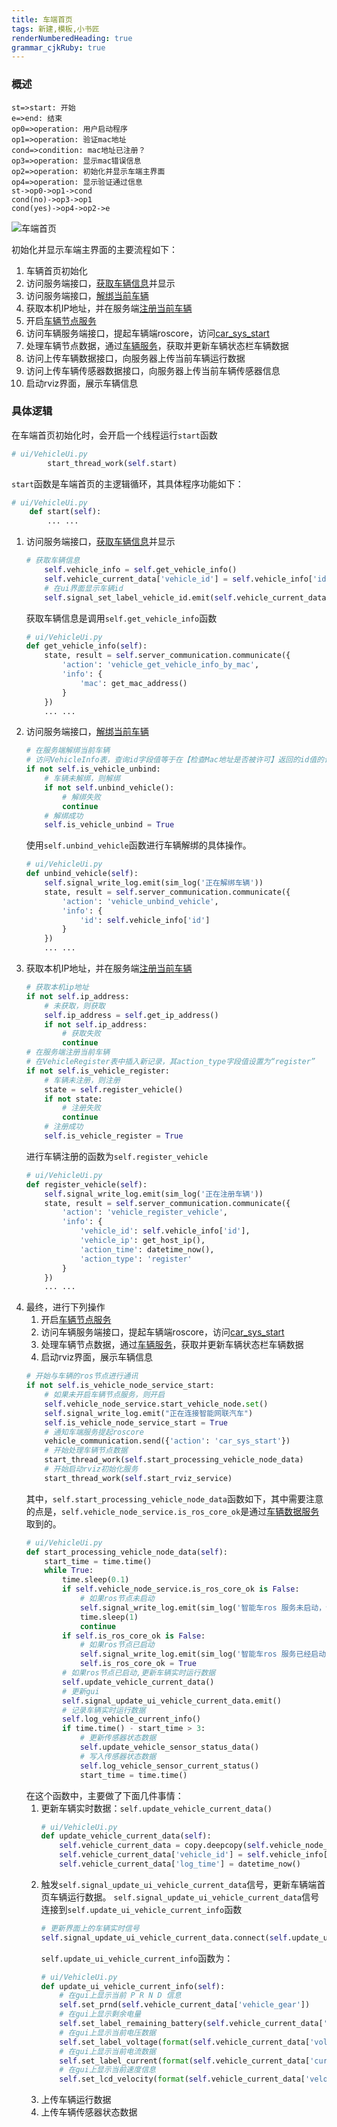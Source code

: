 ```yaml
---
title: 车端首页
tags: 新建,模板,小书匠
renderNumberedHeading: true
grammar_cjkRuby: true
---
```



### 概述

```flow
st=>start: 开始
e=>end: 结束
op0=>operation: 用户启动程序
op1=>operation: 验证mac地址
cond=>condition: mac地址已注册？
op3=>operation: 显示mac错误信息
op2=>operation: 初始化并显示车端主界面
op4=>operation: 显示验证通过信息
st->op0->op1->cond
cond(no)->op3->op1
cond(yes)->op4->op2->e
```

![车端首页](./images/车端首页.png)

初始化并显示车端主界面的主要流程如下：
1. 车辆首页初始化
2. 访问服务端接口，[获取车辆信息](http://192.168.10.106:8080/project/3?p=311)并显示
3. 访问服务端接口，[解绑当前车辆](http://192.168.10.106:8080/project/3?p=312)
5. 获取本机IP地址，并在服务端[注册当前车辆](http://192.168.10.106:8080/project/3?p=316)
6. 开启[车辆节点服务](http://192.168.10.106:8080/project/3?p=297)
7. 访问车辆服务端接口，提起车辆端roscore，访问[car_sys_start](http://192.168.10.106:8080/project/3?p=197)
8. 处理车辆节点数据，通过[车辆服务](http://192.168.10.106:8080/project/3?p=297)，获取并更新车辆状态栏车辆数据
9. 访问上传车辆数据接口，向服务器上传当前车辆运行数据
10. 访问上传车辆传感器数据接口，向服务器上传当前车辆传感器信息
9. 启动rviz界面，展示车辆信息

### 具体逻辑
在车端首页初始化时，会开启一个线程运行`start`函数

``` py
# ui/VehicleUi.py
        start_thread_work(self.start)
```

`start`函数是车端首页的主逻辑循环，其具体程序功能如下：

``` py
# ui/VehicleUi.py
    def start(self):
		... ...
```

1. 访问服务端接口，[获取车辆信息](http://192.168.10.106:8080/project/3?p=311)并显示
	```py
	# 获取车辆信息
        self.vehicle_info = self.get_vehicle_info()
        self.vehicle_current_data['vehicle_id'] = self.vehicle_info['id']
        # 在ui界面显示车辆id
        self.signal_set_label_vehicle_id.emit(self.vehicle_current_data['vehicle_id'])
	```
	获取车辆信息是调用`self.get_vehicle_info`函数
	```py
	# ui/VehicleUi.py
	def get_vehicle_info(self):
        state, result = self.server_communication.communicate({
            'action': 'vehicle_get_vehicle_info_by_mac',
            'info': {
                'mac': get_mac_address()
            }
        })
		... ...
	```
3. 访问服务端接口，[解绑当前车辆](http://192.168.10.106:8080/project/3?p=312)
	``` py
	# 在服务端解绑当前车辆
	# 访问VehicleInfo表，查询id字段值等于在【检查Mac地址是否被许可】返回的id值的记录，将其status值更新为“unbind”
	if not self.is_vehicle_unbind:
		# 车辆未解绑，则解绑
		if not self.unbind_vehicle():
			# 解绑失败
			continue
		# 解绑成功
		self.is_vehicle_unbind = True
	```
	使用`self.unbind_vehicle`函数进行车辆解绑的具体操作。
	```py
	# ui/VehicleUi.py
	def unbind_vehicle(self):
        self.signal_write_log.emit(sim_log('正在解绑车辆'))
        state, result = self.server_communication.communicate({
            'action': 'vehicle_unbind_vehicle',
            'info': {
                'id': self.vehicle_info['id']
            }
        })
		... ...
	```
4. 获取本机IP地址，并在服务端[注册当前车辆](http://192.168.10.106:8080/project/3?p=316)
	```py
	# 获取本机ip地址
	if not self.ip_address:
		# 未获取，则获取
		self.ip_address = self.get_ip_address()
		if not self.ip_address:
			# 获取失败
			continue
	# 在服务端注册当前车辆
	# 在VehicleRegister表中插入新记录，其action_type字段值设置为“register”
	if not self.is_vehicle_register:
		# 车辆未注册，则注册
		state = self.register_vehicle()
		if not state:
			# 注册失败
			continue
		# 注册成功
		self.is_vehicle_register = True
	```
	进行车辆注册的函数为`self.register_vehicle`
	```py
	# ui/VehicleUi.py
	def register_vehicle(self):
        self.signal_write_log.emit(sim_log('正在注册车辆'))
        state, result = self.server_communication.communicate({
            'action': 'vehicle_register_vehicle',
            'info': {
                'vehicle_id': self.vehicle_info['id'],
                'vehicle_ip': get_host_ip(),
                'action_time': datetime_now(),
                'action_type': 'register'
            }
        })
		... ...
	```
5. 最终，进行下列操作
	1. 开启[车辆节点服务](http://192.168.10.106:8080/project/3?p=297)
	2. 访问车辆服务端接口，提起车辆端roscore，访问[car_sys_start](http://192.168.10.106:8080/project/3?p=197)
	3. 处理车辆节点数据，通过[车辆服务](http://192.168.10.106:8080/project/3?p=297)，获取并更新车辆状态栏车辆数据
	4. 启动rviz界面，展示车辆信息
	```py
	# 开始与车辆的ros节点进行通讯
	if not self.is_vehicle_node_service_start:
		# 如果未开启车辆节点服务，则开启
		self.vehicle_node_service.start_vehicle_node.set()
		self.signal_write_log.emit("正在连接智能网联汽车")
		self.is_vehicle_node_service_start = True
		# 通知车端服务提起roscore
		vehicle_communication.send({'action': 'car_sys_start'})
		# 开始处理车辆节点数据
		start_thread_work(self.start_processing_vehicle_node_data)
		# 开始启动rviz初始化服务
		start_thread_work(self.start_rviz_service)
	```
	其中，`self.start_processing_vehicle_node_data`函数如下，其中需要注意的点是，`self.vehicle_node_service.is_ros_core_ok`是通过[车辆数据服务](http://192.168.10.106:8080/project/3?p=297)取到的。
	```py
	# ui/VehicleUi.py
	def start_processing_vehicle_node_data(self):
        start_time = time.time()
        while True:
            time.sleep(0.1)
            if self.vehicle_node_service.is_ros_core_ok is False:
                # 如果ros节点未启动
                self.signal_write_log.emit(sim_log('智能车ros 服务未启动，请等待...'))
                time.sleep(1)
                continue
            if self.is_ros_core_ok is False:
                # 如果ros节点已启动
                self.signal_write_log.emit(sim_log('智能车ros 服务已经启动，已连接！'))
                self.is_ros_core_ok = True
            # 如果ros节点已启动,更新车辆实时运行数据
            self.update_vehicle_current_data()
            # 更新gui
            self.signal_update_ui_vehicle_current_data.emit()
            # 记录车辆实时运行数据
            self.log_vehicle_current_info()
            if time.time() - start_time > 3:
                # 更新传感器状态数据
                self.update_vehicle_sensor_status_data()
                # 写入传感器状态数据
                self.log_vehicle_sensor_current_status()
                start_time = time.time()
	```
	在这个函数中，主要做了下面几件事情：
	1. 更新车辆实时数据：`self.update_vehicle_current_data()`
		```py
		# ui/VehicleUi.py
		def update_vehicle_current_data(self):
			self.vehicle_current_data = copy.deepcopy(self.vehicle_node_service.vehicle_current_data)
			self.vehicle_current_data['vehicle_id'] = self.vehicle_info['id']
			self.vehicle_current_data['log_time'] = datetime_now()
		```
	2. 触发`self.signal_update_ui_vehicle_current_data`信号，更新车辆端首页车辆运行数据。
		`self.signal_update_ui_vehicle_current_data`信号连接到`self.update_ui_vehicle_current_info`函数
		```py
		# 更新界面上的车辆实时信号
		self.signal_update_ui_vehicle_current_data.connect(self.update_ui_vehicle_current_info)
		```
		`self.update_ui_vehicle_current_info`函数为：
		```py
		# ui/VehicleUi.py
		def update_ui_vehicle_current_info(self):
			# 在gui上显示当前 P R N D 信息
			self.set_prnd(self.vehicle_current_data['vehicle_gear'])
			# 在gui上显示剩余电量
			self.set_label_remaining_battery(self.vehicle_current_data['remaining_capacity'])
			# 在gui上显示当前电压数据
			self.set_label_voltage(format(self.vehicle_current_data['voltage'], '.2f'))
			# 在gui上显示当前电流数据
			self.set_label_current(format(self.vehicle_current_data['current'], '.2f'))
			# 在gui上显示当前速度信息
			self.set_lcd_velocity(format(self.vehicle_current_data['velocity'], '.2f'))
		```
	3. 上传车辆运行数据
	4. 上传车辆传感器状态数据